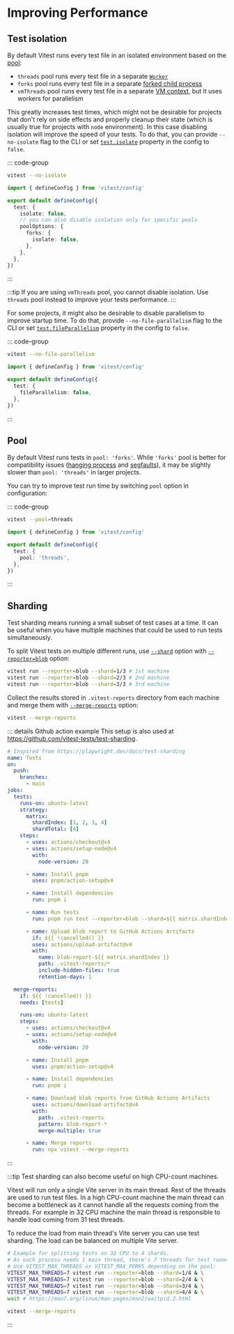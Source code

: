 # Improving Performance

## Test isolation

By default Vitest runs every test file in an isolated environment based on the [pool](/config/#pool):

- `threads` pool runs every test file in a separate [`Worker`](https://nodejs.org/api/worker_threads.html#class-worker)
- `forks` pool runs every test file in a separate [forked child process](https://nodejs.org/api/child_process.html#child_processforkmodulepath-args-options)
- `vmThreads` pool runs every test file in a separate [VM context](https://nodejs.org/api/vm.html#vmcreatecontextcontextobject-options), but it uses workers for parallelism

This greatly increases test times, which might not be desirable for projects that don't rely on side effects and properly cleanup their state (which is usually true for projects with `node` environment). In this case disabling isolation will improve the speed of your tests. To do that, you can provide `--no-isolate` flag to the CLI or set [`test.isolate`](/config/#isolate) property in the config to `false`.

::: code-group
```bash [CLI]
vitest --no-isolate
```
```ts [vitest.config.js]
import { defineConfig } from 'vitest/config'

export default defineConfig({
  test: {
    isolate: false,
    // you can also disable isolation only for specific pools
    poolOptions: {
      forks: {
        isolate: false,
      },
    },
  },
})
```
:::

:::tip
If you are using `vmThreads` pool, you cannot disable isolation. Use `threads` pool instead to improve your tests performance.
:::

For some projects, it might also be desirable to disable parallelism to improve startup time. To do that, provide `--no-file-parallelism` flag to the CLI or set [`test.fileParallelism`](/config/#fileparallelism) property in the config to `false`.

::: code-group
```bash [CLI]
vitest --no-file-parallelism
```
```ts [vitest.config.js]
import { defineConfig } from 'vitest/config'

export default defineConfig({
  test: {
    fileParallelism: false,
  },
})
```
:::

## Pool

By default Vitest runs tests in `pool: 'forks'`. While `'forks'` pool is better for compatibility issues ([hanging process](/guide/common-errors.html#failed-to-terminate-worker) and [segfaults](/guide/common-errors.html#segfaults-and-native-code-errors)), it may be slightly slower than `pool: 'threads'` in larger projects.

You can try to improve test run time by switching `pool` option in configuration:

::: code-group
```bash [CLI]
vitest --pool=threads
```
```ts [vitest.config.js]
import { defineConfig } from 'vitest/config'

export default defineConfig({
  test: {
    pool: 'threads',
  },
})
```
:::

## Sharding

Test sharding means running a small subset of test cases at a time. It can be useful when you have multiple machines that could be used to run tests simultaneously.

To split Vitest tests on multiple different runs, use [`--shard`](/guide/cli#shard) option with [`--reporter=blob`](/guide/reporters#blob-reporter) option:

```sh
vitest run --reporter=blob --shard=1/3 # 1st machine
vitest run --reporter=blob --shard=2/3 # 2nd machine
vitest run --reporter=blob --shard=3/3 # 3rd machine
```

Collect the results stored in `.vitest-reports` directory from each machine and merge them with [`--merge-reports`](/guide/cli#merge-reports) option:

```sh
vitest --merge-reports
```

::: details Github action example
This setup is also used at https://github.com/vitest-tests/test-sharding.

```yaml
# Inspired from https://playwright.dev/docs/test-sharding
name: Tests
on:
  push:
    branches:
      - main
jobs:
  tests:
    runs-on: ubuntu-latest
    strategy:
      matrix:
        shardIndex: [1, 2, 3, 4]
        shardTotal: [4]
    steps:
      - uses: actions/checkout@v4
      - uses: actions/setup-node@v4
        with:
          node-version: 20

      - name: Install pnpm
        uses: pnpm/action-setup@v4

      - name: Install dependencies
        run: pnpm i

      - name: Run tests
        run: pnpm run test --reporter=blob --shard=${{ matrix.shardIndex }}/${{ matrix.shardTotal }}

      - name: Upload blob report to GitHub Actions Artifacts
        if: ${{ !cancelled() }}
        uses: actions/upload-artifact@v4
        with:
          name: blob-report-${{ matrix.shardIndex }}
          path: .vitest-reports/*
          include-hidden-files: true
          retention-days: 1

  merge-reports:
    if: ${{ !cancelled() }}
    needs: [tests]

    runs-on: ubuntu-latest
    steps:
      - uses: actions/checkout@v4
      - uses: actions/setup-node@v4
        with:
          node-version: 20

      - name: Install pnpm
        uses: pnpm/action-setup@v4

      - name: Install dependencies
        run: pnpm i

      - name: Download blob reports from GitHub Actions Artifacts
        uses: actions/download-artifact@v4
        with:
          path: .vitest-reports
          pattern: blob-report-*
          merge-multiple: true

      - name: Merge reports
        run: npx vitest --merge-reports
```

:::

:::tip
Test sharding can also become useful on high CPU-count machines.

Vitest will run only a single Vite server in its main thread. Rest of the threads are used to run test files.
In a high CPU-count machine the main thread can become a bottleneck as it cannot handle all the requests coming from the threads. For example in 32 CPU machine the main thread is responsible to handle load coming from 31 test threads.

To reduce the load from main thread's Vite server you can use test sharding. The load can be balanced on multiple Vite server.

```sh
# Example for splitting tests on 32 CPU to 4 shards.
# As each process needs 1 main thread, there's 7 threads for test runners (1+7)*4 = 32
# Use VITEST_MAX_THREADS or VITEST_MAX_FORKS depending on the pool:
VITEST_MAX_THREADS=7 vitest run --reporter=blob --shard=1/4 & \
VITEST_MAX_THREADS=7 vitest run --reporter=blob --shard=2/4 & \
VITEST_MAX_THREADS=7 vitest run --reporter=blob --shard=3/4 & \
VITEST_MAX_THREADS=7 vitest run --reporter=blob --shard=4/4 & \
wait # https://man7.org/linux/man-pages/man2/waitpid.2.html

vitest --merge-reports
```

:::
